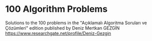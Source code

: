 # 100 Algorithm Problems 
Solutions to the 100 problems in the "Açıklamalı Algoritma Soruları ve Çözümleri" edition published by Deniz Mertkan GEZGİN
https://www.researchgate.net/profile/Deniz-Gezgin
